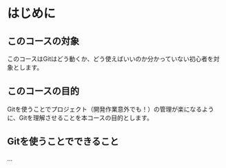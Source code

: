 # はじめに

## このコースの対象

このコースはGitはどう動くか、どう使えばいいのか分かっていない初心者を対象とします。

## このコースの目的

Gitを使うことでプロジェクト（開発作業意外でも！）の管理が楽になるように、Gitを理解させることを本コースの目的とします。

## Gitを使うことでできること

...

